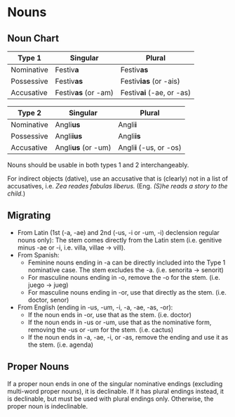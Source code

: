 # Nouns
## Noun Chart

| Type 1     | Singular              | Plural                      |
|------------|-----------------------|-----------------------------|
| Nominative | Festiv**a**           | Festiv**as**                |
| Possessive | Festiv**as**          | Festiv**ias** (or -ais)     |
| Accusative | Festiv**as** (or -am) | Festiv**ai** (-ae, or -as) |

| Type 2     | Singular             | Plural                   |
|------------|----------------------|--------------------------|
| Nominative | Angli**us**          | Angli**i**               |
| Possessive | Angli**ius**         | Angli**is**              |
| Accusative | Angli**us** (or -um) | Angli**i** (-us, or -os) |

Nouns should be usable in both types 1 and 2 interchangeably.

For indirect objects (dative), use an accusative that is (clearly) not in a list of accusatives, i.e. *Zea reades fabulas liberus.* (Eng. *(S)he reads a story to the child.*)

## Migrating
* From Latin (1st (-a, -ae) and 2nd (-us, -i or -um, -i) declension regular nouns only): The stem comes directly from the Latin stem (i.e. genitive minus -ae or -i, i.e. villa, villae -> vill).
* From Spanish: 
    * Feminine nouns ending in -a can be directly included into the Type 1 nominative case. The stem excludes the -a. (i.e. senorita -> senorit)
    * For masculine nouns ending in -o, remove the -o for the stem. (i.e. juego -> jueg)
    * For masculine nouns ending in -or, use that directly as the stem. (i.e. doctor, senor)
* From English (ending in -us, -um, -i, -a, -ae, -as, -or): 
    * If the noun ends in -or, use that as the stem. (i.e. doctor)
    * If the noun ends in -us or -um, use that as the nominative form, removing the -us or -um for the stem. (i.e. cactus)
    * If the noun ends in -a, -ae, -i, or -as, remove the ending and use it as the stem. (i.e. agenda)

## Proper Nouns
If a proper noun ends in one of the singular nominative endings (excluding multi-word proper nouns), it is declinable.
If it has plural endings instead, it is declinable, but must be used with plural endings only.
Otherwise, the proper noun is indeclinable.